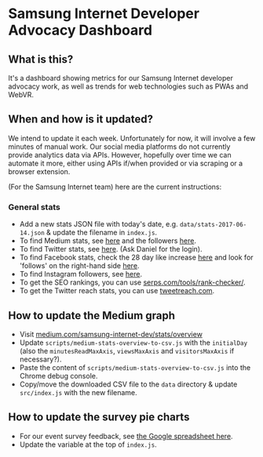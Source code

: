 # Samsung Internet Developer Advocacy Dashboard

## What is this?

It's a dashboard showing metrics for our Samsung Internet developer advocacy work, as well as 
trends for web technologies such as PWAs and WebVR.

## When and how is it updated?

We intend to update it each week. Unfortunately for now, it will involve a few minutes of manual work. 
Our social media platforms do not currently provide analytics data via APIs. However, hopefully over time 
we can automate it more, either using APIs if/when provided or via scraping or a browser extension.

(For the Samsung Internet team) here are the current instructions:

### General stats

* Add a new stats JSON file with today's date, e.g. `data/stats-2017-06-14.json` & update the filename in `index.js`.
* To find Medium stats, see [here](https://medium.com/samsung-internet-dev/stats/overview) and the followers [here](https://medium.com/samsung-internet-dev/latest).
* To find Twitter stats, see [here](https://analytics.twitter.com). (Ask Daniel for the login).
* To find Facebook stats, check the 28 day like increase [here](https://www.facebook.com/samsunginternet/insights/) and look for 'follows' on the right-hand side [here](https://www.facebook.com/samsunginternet).
* To find Instagram followers, see [here](https://www.instagram.com/samsunginternet/).
* To get the SEO rankings, you can use [serps.com/tools/rank-checker/](https://serps.com/tools/rank-checker/).
* To get the Twitter reach stats, you can use [tweetreach.com](https://tweetreach.com).

## How to update the Medium graph

* Visit [medium.com/samsung-internet-dev/stats/overview](https://medium.com/samsung-internet-dev/stats/overview)
* Update `scripts/medium-stats-overview-to-csv.js` with the `initialDay` (also the `minutesReadMaxAxis`, `viewsMaxAxis` and `visitorsMaxAxis` if necessary?).
* Paste the content of `scripts/medium-stats-overview-to-csv.js` into the Chrome debug console.
* Copy/move the downloaded CSV file to the `data` directory & update `src/index.js` with the new filename.

## How to update the survey pie charts

* For our event survey feedback, see [the Google spreadsheet here](https://docs.google.com/spreadsheets/d/1SxnLKkhqOPZPCEYzX0S0WVPaNN6Hs5vFhOi4Py8bLHs/edit#gid=2048114756).
* Update the variable at the top of `index.js`.
